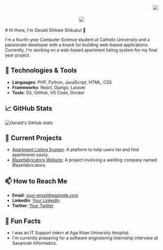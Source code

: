 <img align="right" src="https://visitor-badge.laobi.icu/badge?page_id=Gerokeys.Gerokeys">

<h1 align="center">
  <a href="https://git.io/typing-svg">
    <img src="https://readme-typing-svg.herokuapp.com?font=Righteous&size=35&center=true&vCenter=true&width=500&height=70&duration=4000&lines=Hi+there!+👋;I'm+Gerald+Shikwe!;">
  </a>
</h1>
# Hi there, I'm Gerald Shikwe Shikuku! 👋

I'm a fourth-year Computer Science student at Catholic University and a passionate developer with a knack for building web-based applications. Currently, I'm working on a web-based apartment listing system for my final year project.

## 🚀 Technologies & Tools

- **Languages**: PHP, Python, JavaScript, HTML, CSS
- **Frameworks**: React, Django, Laravel
- **Tools**: Git, GitHub, VS Code, Docker

## 📈 GitHub Stats

![Gerald's GitHub stats](https://github-readme-stats.vercel.app/api?username=Gerokeys&show_icons=true&theme=radical)

## 🔭 Current Projects

- [Apartment Listing System](https://github.com/Gerokeys/apartment-listing-system): A platform to help users list and find apartments easily.
- [Blazefabricators Website](#): A project involving a welding company named Blazefabricators.

## 📫 How to Reach Me

- **Email**: [your-email@example.com](mailto:your-email@example.com)
- **LinkedIn**: [Your LinkedIn](https://www.linkedin.com/in/your-linkedin)
- **Twitter**: [Your Twitter](https://twitter.com/your-twitter)

## 🌱 Fun Facts

- I was an IT Support intern at Aga Khan University Hospital.
- I'm currently preparing for a software engineering internship interview at Savannah Informatics.

